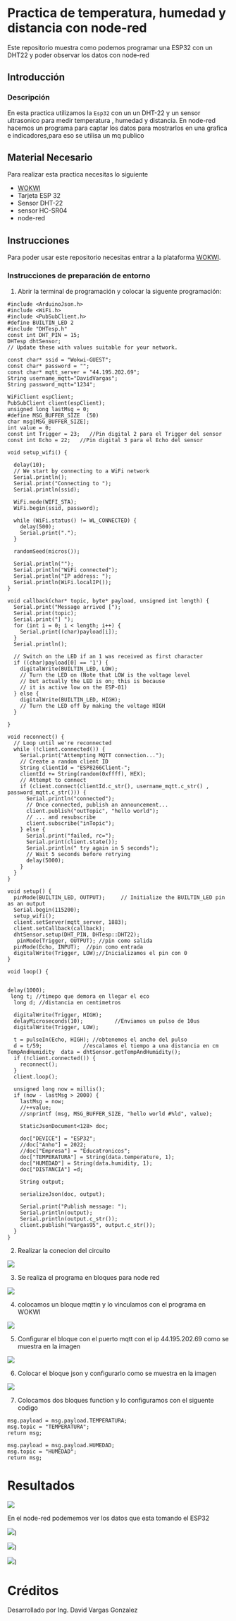 # Practica de temperatura, humedad y distancia con node-red
Este repositorio muestra como podemos programar una ESP32 con un DHT22 y poder observar los datos con node-red

## Introducción

### Descripción

En esta practica utilizamos la ```Esp32``` con un un DHT-22 y un sensor ultrasonico para medir temperatura , humedad y distancia. En node-red hacemos un programa para captar los datos para mostrarlos en una grafica e indicadores,para eso se utilisa un mq publico

## Material Necesario

Para realizar esta practica necesitas lo siguiente

- [WOKWI](https://https://wokwi.com/)
- Tarjeta ESP 32
- Sensor DHT-22
- sensor HC-SR04
- node-red



## Instrucciones


Para poder usar este repositorio necesitas entrar a la plataforma [WOKWI](https://https://wokwi.com/).


### Instrucciones de preparación de entorno 

1. Abrir la terminal de programación y colocar la siguente programación:

```
#include <ArduinoJson.h>
#include <WiFi.h>
#include <PubSubClient.h>
#define BUILTIN_LED 2
#include "DHTesp.h"
const int DHT_PIN = 15;
DHTesp dhtSensor;
// Update these with values suitable for your network.

const char* ssid = "Wokwi-GUEST";
const char* password = "";
const char* mqtt_server = "44.195.202.69";
String username_mqtt="DavidVargas";
String password_mqtt="1234";

WiFiClient espClient;
PubSubClient client(espClient);
unsigned long lastMsg = 0;
#define MSG_BUFFER_SIZE  (50)
char msg[MSG_BUFFER_SIZE];
int value = 0;
const int Trigger = 23;   //Pin digital 2 para el Trigger del sensor
const int Echo = 22;   //Pin digital 3 para el Echo del sensor

void setup_wifi() {

  delay(10);
  // We start by connecting to a WiFi network
  Serial.println();
  Serial.print("Connecting to ");
  Serial.println(ssid);

  WiFi.mode(WIFI_STA);
  WiFi.begin(ssid, password);

  while (WiFi.status() != WL_CONNECTED) {
    delay(500);
    Serial.print(".");
  }

  randomSeed(micros());

  Serial.println("");
  Serial.println("WiFi connected");
  Serial.println("IP address: ");
  Serial.println(WiFi.localIP());
}

void callback(char* topic, byte* payload, unsigned int length) {
  Serial.print("Message arrived [");
  Serial.print(topic);
  Serial.print("] ");
  for (int i = 0; i < length; i++) {
    Serial.print((char)payload[i]);
  }
  Serial.println();

  // Switch on the LED if an 1 was received as first character
  if ((char)payload[0] == '1') {
    digitalWrite(BUILTIN_LED, LOW);   
    // Turn the LED on (Note that LOW is the voltage level
    // but actually the LED is on; this is because
    // it is active low on the ESP-01)
  } else {
    digitalWrite(BUILTIN_LED, HIGH);  
    // Turn the LED off by making the voltage HIGH
  }

}

void reconnect() {
  // Loop until we're reconnected
  while (!client.connected()) {
    Serial.print("Attempting MQTT connection...");
    // Create a random client ID
    String clientId = "ESP8266Client-";
    clientId += String(random(0xffff), HEX);
    // Attempt to connect
    if (client.connect(clientId.c_str(), username_mqtt.c_str() , password_mqtt.c_str())) {
      Serial.println("connected");
      // Once connected, publish an announcement...
      client.publish("outTopic", "hello world");
      // ... and resubscribe
      client.subscribe("inTopic");
    } else {
      Serial.print("failed, rc=");
      Serial.print(client.state());
      Serial.println(" try again in 5 seconds");
      // Wait 5 seconds before retrying
      delay(5000);
    }
  }
}

void setup() {
  pinMode(BUILTIN_LED, OUTPUT);     // Initialize the BUILTIN_LED pin as an output
  Serial.begin(115200);
  setup_wifi();
  client.setServer(mqtt_server, 1883);
  client.setCallback(callback);
  dhtSensor.setup(DHT_PIN, DHTesp::DHT22);
   pinMode(Trigger, OUTPUT); //pin como salida
  pinMode(Echo, INPUT);  //pin como entrada
  digitalWrite(Trigger, LOW);//Inicializamos el pin con 0
}

void loop() {


delay(1000);
 long t; //timepo que demora en llegar el eco
  long d; //distancia en centimetros

  digitalWrite(Trigger, HIGH);
  delayMicroseconds(10);          //Enviamos un pulso de 10us
  digitalWrite(Trigger, LOW);
  
  t = pulseIn(Echo, HIGH); //obtenemos el ancho del pulso
  d = t/59;             //escalamos el tiempo a una distancia en cm
TempAndHumidity  data = dhtSensor.getTempAndHumidity();
  if (!client.connected()) {
    reconnect();
  }
  client.loop();

  unsigned long now = millis();
  if (now - lastMsg > 2000) {
    lastMsg = now;
    //++value;
    //snprintf (msg, MSG_BUFFER_SIZE, "hello world #%ld", value);

    StaticJsonDocument<128> doc;

    doc["DEVICE"] = "ESP32";
    //doc["Anho"] = 2022;
    //doc["Empresa"] = "Educatronicos";
    doc["TEMPERATURA"] = String(data.temperature, 1);
    doc["HUMEDAD"] = String(data.humidity, 1);
    doc["DISTANCIA"] =d;

    String output;
    
    serializeJson(doc, output);

    Serial.print("Publish message: ");
    Serial.println(output);
    Serial.println(output.c_str());
    client.publish("Vargas95", output.c_str());
  }
}
```
2. Realizar la conecion del circuito

![](https://github.com/DavidVar95/Practica-con-DHT-22-Y-node-red/blob/main/Captura%20de%20pantalla%202023-06-16%2021.14.27.png?raw=true)

3. Se realiza el programa en bloques para node red

![](https://github.com/DavidVar95/Practica-con-DHT-22-Y-node-red/blob/main/Captura%20de%20pantalla%202023-06-16%2021.53.14.png?raw=true)

4. colocamos un bloque mqttin y lo vinculamos con el programa en WOKWI

![](https://github.com/DavidVar95/Practica-con-DHT-22-Y-node-red/blob/main/Captura%20de%20pantalla%202023-06-16%2022.01.30.png?raw=truee)

5. Configurar el bloque con el puerto mqtt con el ip 44.195.202.69 como se muestra en la imagen

![](https://github.com/DavidVar95/Practica-con-DHT-22-Y-node-red/blob/main/Captura%20de%20pantalla%202023-06-16%2022.05.45.png?raw=true)

6. Colocar el bloque json y configurarlo como se muestra en la imagen

![](https://github.com/DavidVar95/Practica-con-DHT-22-Y-node-red/blob/main/Captura%20de%20pantalla%202023-06-16%2022.07.58.png?raw=true)

7. Colocamos dos bloques function y lo configuramos con el siguente codigo

```
msg.payload = msg.payload.TEMPERATURA;
msg.topic = "TEMPERATURA";
return msg;

```
```
msg.payload = msg.payload.HUMEDAD;
msg.topic = "HUMEDAD";
return msg;

```

# Resultados


![](https://github.com/DavidVar95/Practica-con-DHT-22-Y-node-red/blob/main/Captura%20de%20pantalla%202023-06-16%2022.13.58.png?raw=true)


En el node-red podememos ver los datos que esta tomando el ESP32


![](https://github.com/DavidVar95/Practica-con-DHT-22-Y-node-red/blob/main/Captura%20de%20pantalla%202023-06-16%2022.19.09.png?raw=true))

![](https://github.com/DavidVar95/Practica-con-DHT-22-Y-node-red/blob/main/Captura%20de%20pantalla%202023-06-16%2022.19.19.png?raw=true))

![](https://github.com/DavidVar95/Practica-con-DHT-22-Y-node-red/blob/main/Captura%20de%20pantalla%202023-06-16%2022.19.29.png?raw=true))

# Créditos

Desarrollado por Ing. David Vargas Gonzalez

